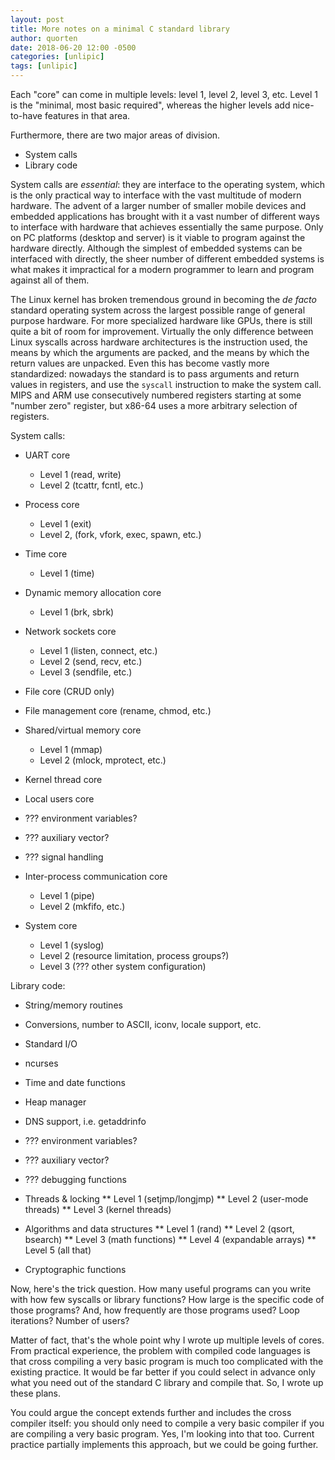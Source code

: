 ```yaml
---
layout: post
title: More notes on a minimal C standard library
author: quorten
date: 2018-06-20 12:00 -0500
categories: [unlipic]
tags: [unlipic]
---
```


Each "core" can come in multiple levels: level 1, level 2, level 3,
etc.  Level 1 is the "minimal, most basic required", whereas the
higher levels add nice-to-have features in that area.

Furthermore, there are two major areas of division.

* System calls
* Library code

<!-- more -->

System calls are _essential_: they are interface to the operating
system, which is the only practical way to interface with the vast
multitude of modern hardware.  The advent of a larger number of
smaller mobile devices and embedded applications has brought with it a
vast number of different ways to interface with hardware that achieves
essentially the same purpose.  Only on PC platforms (desktop and
server) is it viable to program against the hardware directly.
Although the simplest of embedded systems can be interfaced with
directly, the sheer number of different embedded systems is what makes
it impractical for a modern programmer to learn and program against
all of them.

The Linux kernel has broken tremendous ground in becoming the _de
facto_ standard operating system across the largest possible range of
general purpose hardware.  For more specialized hardware like GPUs,
there is still quite a bit of room for improvement.  Virtually the
only difference between Linux syscalls across hardware architectures
is the instruction used, the means by which the arguments are packed,
and the means by which the return values are unpacked.  Even this has
become vastly more standardized: nowadays the standard is to pass
arguments and return values in registers, and use the `syscall`
instruction to make the system call.  MIPS and ARM use consecutively
numbered registers starting at some "number zero" register, but x86-64
uses a more arbitrary selection of registers.

System calls:

* UART core
    * Level 1 (read, write)
    * Level 2 (tcattr, fcntl, etc.)
* Process core
    * Level 1 (exit)
    * Level 2, (fork, vfork, exec, spawn, etc.)
* Time core
    * Level 1 (time)
* Dynamic memory allocation core
    * Level 1 (brk, sbrk)
* Network sockets core
    * Level 1 (listen, connect, etc.)
    * Level 2 (send, recv, etc.)
    * Level 3 (sendfile, etc.)
* File core (CRUD only)
* File management core (rename, chmod, etc.)

* Shared/virtual memory core
    * Level 1 (mmap)
    * Level 2 (mlock, mprotect, etc.)
* Kernel thread core

* Local users core

* ??? environment variables?
* ??? auxiliary vector?
* ??? signal handling

* Inter-process communication core
    * Level 1 (pipe)
    * Level 2 (mkfifo, etc.)

* System core
    * Level 1 (syslog)
    * Level 2 (resource limitation, process groups?)
    * Level 3 (??? other system configuration)

Library code:

* String/memory routines
* Conversions, number to ASCII, iconv, locale support, etc.
* Standard I/O
* ncurses
* Time and date functions
* Heap manager
* DNS support, i.e. getaddrinfo

* ??? environment variables?
* ??? auxiliary vector?
* ??? debugging functions

* Threads & locking
** Level 1 (setjmp/longjmp)
** Level 2 (user-mode threads)
** Level 3 (kernel threads)

* Algorithms and data structures
** Level 1 (rand)
** Level 2 (qsort, bsearch)
** Level 3 (math functions)
** Level 4 (expandable arrays)
** Level 5 (all that)

* Cryptographic functions

Now, here's the trick question.  How many useful programs can you
write with how few syscalls or library functions?  How large is the
specific code of those programs?  And, how frequently are those
programs used?  Loop iterations?  Number of users?

Matter of fact, that's the whole point why I wrote up multiple levels
of cores.  From practical experience, the problem with compiled code
languages is that cross compiling a very basic program is much too
complicated with the existing practice.  It would be far better if you
could select in advance only what you need out of the standard C
library and compile that.  So, I wrote up these plans.

You could argue the concept extends further and includes the cross
compiler itself: you should only need to compile a very basic compiler
if you are compiling a very basic program.  Yes, I'm looking into that
too.  Current practice partially implements this approach, but we
could be going further.
